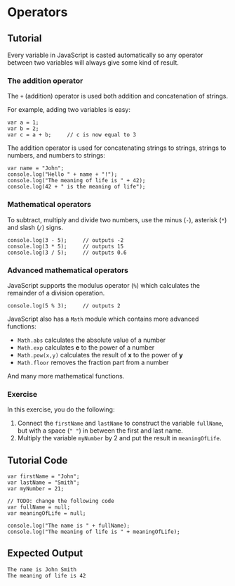 # Operators

Tutorial
--------

Every variable in JavaScript is casted automatically so any operator between two variables will always give some kind of result. 

### The addition operator

The `+` (addition) operator is used both addition and concatenation of strings.

For example, adding two variables is easy:

	var a = 1;
	var b = 2;
	var c = a + b;     // c is now equal to 3

The addition operator is used for concatenating strings to strings, strings to numbers, and numbers to strings:

	var name = "John";
	console.log("Hello " + name + "!");
	console.log("The meaning of life is " + 42);
	console.log(42 + " is the meaning of life");

### Mathematical operators

To subtract, multiply and divide two numbers, use the minus (`-`), asterisk (`*`) and slash (`/`) signs.

	console.log(3 - 5);     // outputs -2
	console.log(3 * 5);     // outputs 15
	console.log(3 / 5);     // outputs 0.6

### Advanced mathematical operators

JavaScript supports the modulus operator (`%`) which calculates the remainder of a division operation.

	console.log(5 % 3);     // outputs 2

JavaScript also has a `Math` module which contains more advanced functions:

* `Math.abs` calculates the absolute value of a number
* `Math.exp` calculates __e__ to the power of a number
* `Math.pow(x,y)` calculates the result of __x__ to the power of __y__
* `Math.floor` removes the fraction part from a number

And many more mathematical functions.

### Exercise

In this exercise, you do the following:

1. Connect the `firstName` and `lastName` to construct the variable `fullName`, but with a space (`" "`) in between the first and last name.
2. Multiply the variable `myNumber` by 2 and put the result in `meaningOfLife`.

Tutorial Code
-------------

	var firstName = "John";
	var lastName = "Smith";
	var myNumber = 21;
	
	// TODO: change the following code
	var fullName = null;
	var meaningOfLife = null;

	console.log("The name is " + fullName);
	console.log("The meaning of life is " + meaningOfLife);

Expected Output
---------------

	The name is John Smith
	The meaning of life is 42
